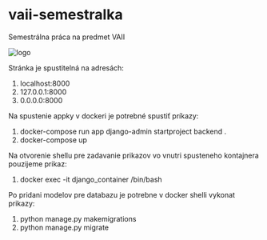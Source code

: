 # vaii-semestralka
Semestrálna práca na predmet VAII

![logo](https://github.com/roman-durajka/vaii-semestralka/blob/main/static/page_logo.png?raw=true)

Stránka je spustitelná na adresách:
1. localhost:8000
2. 127.0.0.1:8000
3. 0.0.0.0:8000

Na spustenie appky v dockeri je potrebné spustiť príkazy:
1. docker-compose run app django-admin startproject backend .
2. docker-compose up

Na otvorenie shellu pre zadavanie prikazov vo vnutri spusteneho kontajnera pouzijeme prikaz:
1. docker exec -it django_container /bin/bash

Po pridani modelov pre databazu je potrebne v docker shelli vykonat prikazy:
1. python manage.py makemigrations
2. python manage.py migrate
